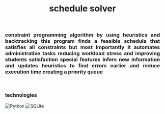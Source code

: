 <h1 align="center">schedule solver</h1>
<br>
<h3 align="justify">constraint programming algorithm
  by using heuristics and backtracking this program finds a feasible schedule that satisfies all constraints
  but most importantly it automates administrative tasks reducing workload stress and improving students satisfaction
  special features
  infers new information and updates heuristics to find errors earlier and reduce execution time creating a priority queue
</h3>
<br>

### technologies

 ![Python](https://img.shields.io/badge/python-3670A0?style=for-the-badge&logo=python&logoColor=ffdd54)
 ![SQLite](https://img.shields.io/badge/Sqlite-003B57?style=for-the-badge&logo=sqlite&logoColor=white)
